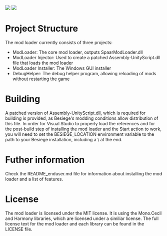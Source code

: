 [![](https://img.shields.io/github/release/spaar/besiege-modloader.svg?maxAge=2592000&style=flat-square)]()
[![](https://img.shields.io/github/downloads/spaar/besiege-modloader/latest/total.svg?maxAge=2592000&style=flat-square)]()

Project Structure
=================
The mod loader currently consists of three projects:
- ModLoader: The core mod loader, outputs SpaarModLoader.dll
- ModLoader Injector: Used to create a patched Assembly-UnityScript.dll file that loads the mod loader
- ModLoader Installer: The Windows GUI installer
- DebugHelper: The debug helper program, allowing reloading of mods without restarting the game

Building
========
A patched version of Assembly-UnityScript.dll, which is required for building is provided, as Besiege's modding conditions allow distribution of this file.
In order for Visual Studio to properly load the references and for the post-build step of installing the mod loader and the Start action to work, you will
need to set the BESIEGE_LOCATION environment variable to the path to your Besiege installation, including a \ at the end.

Futher information
==================
Check the README_enduser.md file for information about installing the mod loader and a list of features.

License
=======
The mod loader is licensed under the MIT license.
It is using the Mono.Cecil and Harmony libraries, which are licensed under a similiar license.
The full license text for the mod loader and each library can be found in the LICENSE file.

